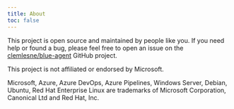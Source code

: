```yaml
---
title: About
toc: false
---
```


This project is open source and maintained by people like you. If you need help or found a bug, please feel free to open an issue on the [clemlesne/blue-agent](https://github.com/clemlesne/blue-agent) GitHub project.

This project is not affiliated or endorsed by Microsoft.

Microsoft, Azure, Azure DevOps, Azure Pipelines, Windows Server, Debian, Ubuntu, Red Hat Enterprise Linux are trademarks of Microsoft Corporation, Canonical Ltd and Red Hat, Inc.
